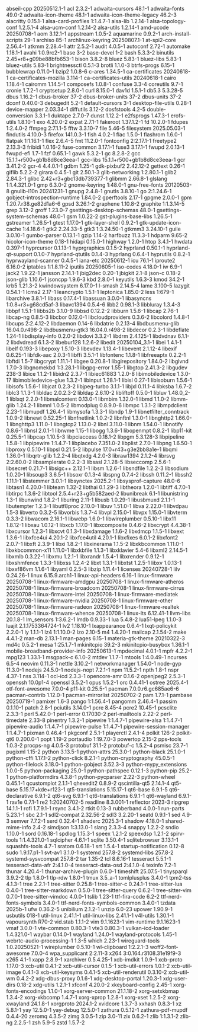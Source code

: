abseil-cpp 20250512.1-1
acl 2.3.2-1
adwaita-cursors 48.1-1
adwaita-fonts 49.0-2
adwaita-icon-theme 48.1-1
adwaita-icon-theme-legacy 46.2-3
alacritty 0.15.1-1
alsa-card-profiles 1:1.4.7-1
alsa-lib 1.2.14-1
alsa-topology-conf 1.2.5.1-4
alsa-ucm-conf 1.2.14-2
alsa-utils 1.2.14-1
amd-ucode 20250708-1
aom 3.12.1-1
appstream 1.0.5-2
aquamarine 0.9.2-1
arch-install-scripts 29-1
archiso 85-1
archlinux-keyring 20250807.1-1
at-spi2-core 2.56.4-1
atkmm 2.28.4-1
attr 2.5.2-1
audit 4.0.5-1
autoconf 2.72-1
automake 1.18.1-1
avahi 1:0.9rc2-1
base 3-2
base-devel 1-2
bash 5.3.3-2
binutils 2.45+r8+g09be88bfb653-1
bison 3.8.2-8
bluez 5.83-1
bluez-libs 5.83-1
bluez-utils 5.83-1
brightnessctl 0.5.1-3
brotli 1.1.0-3
btrfs-progs 6.15-1
bubblewrap 0.11.0-1
bzip2 1.0.8-6
c-ares 1.34.5-1
ca-certificates 20240618-1
ca-certificates-mozilla 3.114-1
ca-certificates-utils 20240618-1
cairo 1.18.4-1
cairomm 1.14.5-1
composefs 1.0.8-1
confuse 3.3-4
coreutils 9.7-1
cronie 1.7.2-1
cryptsetup 2.8.0-1
curl 8.15.0-1
dav1d 1.5.1-1
db5.3 5.3.28-5
dbus 1.16.2-1
dbus-broker 37-2
dbus-broker-units 37-2
dbus-units 37-2
dconf 0.40.0-3
debugedit 5.2-1
default-cursors 3-1
desktop-file-utils 0.28-1
device-mapper 2.03.34-1
diffutils 3.12-2
dosfstools 4.2-5
double-conversion 3.3.1-1
duktape 2.7.0-7
dunst 1.12.2-1
e2fsprogs 1.47.3-1
erofs-utils 1.8.10-1
exo 4.20.0-2
expat 2.7.1-1
fakeroot 1.37.1.2-1
fd 10.2.0-1
fdupes 1:2.4.0-2
ffmpeg 2:7.1.1-5
fftw 3.3.10-7
file 5.46-5
filesystem 2025.05.03-1
findutils 4.10.0-3
firefox 141.0.3-1
fish 4.0.2-1
flac 1.5.0-1
flashrom 1.6.0-1
flatpak 1:1.16.1-1
flex 2.6.4-5
fmt 11.2.0-1
fontconfig 2:2.17.1-1
freetype2 2.13.3-3
fribidi 1.0.16-2
fuse-common 3.17.1-1
fuse3 3.17.1-1
fwupd 2.0.13-1
fwupd-efi 1.7-1
fzf 0.65.1-1
gawk 5.3.2-1
gc 8.2.8-2
gcc 15.1.1+r500+gb1b8d8ce3eea-1
gcc-libs 15.1.1+r500+gb1b8d8ce3eea-1
gcr 3.41.2-2
gcr-4 4.4.0.1-1
gdbm 1.25-1
gdk-pixbuf2 2.42.12-2
gettext 0.26-1
giflib 5.2.2-2
girara 0.4.5-1
git 2.50.1-3
glib-networking 1:2.80.1-1
glib2 2.84.3-1
glibc 2.42+r3+gbc13db739377-1
glibmm 2.66.8-1
glslang 1:1.4.321.0-1
gmp 6.3.0-2
gnome-keyring 1:48.0-1
gnu-free-fonts 20120503-8
gnulib-l10n 20241231-1
gnupg 2.4.8-1
gnutls 3.8.10-1
go 2:1.24.6-1
gobject-introspection-runtime 1.84.0-2
gperftools 2.17-1
gpgme 2.0.0-1
gpm 1.20.7.r38.ge82d1a6-6
gpsd 3.26.1-2
graphene 1.10.8-2
graphite 1:1.3.14-5
grep 3.12-2
groff 1.23.0-7
gsettings-desktop-schemas 48.0-1
gsettings-system-schemas 48.0-1
gsm 1.0.22-2
gst-plugins-base-libs 1.26.5-1
gstreamer 1.26.5-1
gtest 1.17.0-1
gtk-layer-shell 0.9.2-1
gtk-update-icon-cache 1:4.18.6-1
gtk2 2.24.33-5
gtk3 1:3.24.50-1
gtkmm3 3.24.10-1
guile 3.0.10-1
gumbo-parser 0.13.1-1
gzip 1.14-2
harfbuzz 11.3.3-1
hdparm 9.65-2
hicolor-icon-theme 0.18-1
hidapi 0.15.0-1
highway 1.2.0-1
htop 3.4.1-1
hwdata 0.397-1
hyprcursor 0.1.13-1
hyprgraphics 0.1.5-2
hyprland 0.50.1-1
hyprland-qt-support 0.1.0-7
hyprland-qtutils 0.1.4-3
hyprlang 0.6.4-1
hyprutils 0.8.2-1
hyprwayland-scanner 0.4.5-1
iana-etc 20250612-1
icu 76.1-1
iproute2 6.16.0-2
iptables 1:1.8.11-2
iputils 20250605-1
iso-codes 4.18.0-1
iw 6.9-1
jack2 1.9.22-1
jansson 2.14.1-1
jbig2dec 0.20-1
jbigkit 2.1-8
json-c 0.18-2
json-glib 1.10.6-1
jsoncpp 1.9.6-3
kbd 2.8.0-1
keyutils 1.6.3-3
kmod 34.2-1
krb5 1.21.3-2
kwindowsystem 6.17.0-1
l-smash 2.14.5-4
lame 3.100-5
lazygit 0.54.1-1
lcms2 2.17-1
leancrypto 1.5.1-1
leptonica 1.85.0-2
less 1:679-1
libarchive 3.8.1-1
libass 0.17.4-1
libassuan 3.0.0-1
libasyncns 1:0.8+r3+g68cd5af-3
libavc1394 0.5.4-6
libb2 0.98.1-3
libbluray 1.3.4-3
libbpf 1.5.1-1
libbs2b 3.1.0-9
libbsd 0.12.2-2
libburn 1.5.6-1
libcap 2.76-1
libcap-ng 0.8.5-3
libcbor 0.12.0-1
libcloudproviders 0.3.6-2
libcolord 1.4.8-1
libcups 2:2.4.12-2
libdaemon 0.14-6
libdatrie 0.2.13-4
libdbusmenu-glib 16.04.0.r498-2
libdbusmenu-gtk3 16.04.0.r498-2
libdecor 0.2.3-1
libdeflate 1.24-1
libdisplay-info 0.2.0-2
libdovi 3.3.2-1
libdrm 2.4.125-1
libdvdnav 6.1.1-2
libdvdread 6.1.3-2
libebur128 1.2.6-2
libedit 20250104_3.1-1
libei 1.4.1-1
libelf 0.193-3
libepoxy 1.5.10-3
libevdev 1.13.4-1
libevent 2.1.12-4
libexif 0.6.25-1
libfdk-aac 2.0.3-1
libffi 3.5.1-1
libfontenc 1.1.8-1
libfreeaptx 0.2.2-1
libftdi 1.5-7
libgcrypt 1.11.1-1
libgee 0.20.8-1
libgirepository 1.84.0-2
libglvnd 1.7.0-3
libgnomekbd 1:3.28.1-1
libgpg-error 1.55-1
libgtop 2.41.3-2
libgudev 238-3
libice 1.1.2-1
libidn2 2.3.7-1
libiec61883 1.2.0-8
libimobiledevice 1.3.0-17
libimobiledevice-glue 1.3.2-1
libinput 1.28.1-1
libisl 0.27-1
libisoburn 1.5.6-1
libisofs 1.5.6-1
libjcat 0.2.3-2
libjpeg-turbo 3.1.1-1
libjxl 0.11.1-4
libksba 1.6.7-2
liblc3 1.1.3-1
libldac 2.0.2.3-2
libldap 2.6.10-2
libliftoff 0.5.0-1
libluv 1.48.0_2-1
liblxqt 2.2.0-1
libmalcontent 0.13.0-1
libmbim 1.32.0-1
libmd 1.1.0-2
libmm-glib 1.24.2-1
libmnl 1.0.5-2
libmodplug 0.8.9.0-6
libmpc 1.3.1-2
libmpdclient 2.23-1
libmupdf 1.26.4-1
libmysofa 1.3.3-1
libndp 1.9-1
libnetfilter_conntrack 1.0.9-2
libnewt 0.52.25-1
libnfnetlink 1.0.2-2
libnftnl 1.3.0-1
libnghttp2 1.66.0-1
libnghttp3 1.11.0-1
libngtcp2 1.13.0-2
libnl 3.11.0-1
libnm 1.54.0-1
libnotify 0.8.6-1
libnsl 2.0.1-1
libnvme 1.15-1
libogg 1.3.6-1
libopenmpt 0.8.2-1
libp11-kit 0.25.5-1
libpcap 1.10.5-3
libpciaccess 0.18.1-2
libpgm 5.3.128-3
libpipeline 1.5.8-1
libpipewire 1:1.4.7-1
libplacebo 7.351.0-2
libplist 2.7.0-1
libpng 1.6.50-1
libproxy 0.5.10-1
libpsl 0.21.5-2
libpulse 17.0+r43+g3e2bb8a1e-1
libqmi 1.36.0-1
libqrtr-glib 1.2.2-4
libqtxdg 4.2.0-3
libraw1394 2.1.2-4
librsvg 2:2.60.0-2
libsamplerate 0.2.2-3
libsasl 2.1.28-5
libseccomp 2.5.6-1
libsecret 0.21.7-1
libsigc++ 2.12.1-1
libsm 1.2.6-1
libsndfile 1.2.2-3
libsodium 1.0.20-1
libsoup3 3.6.5-1
libsoxr 0.1.3-4
libspng 0.7.4-2
libssh 0.11.2-1
libssh2 1.11.1-1
libstemmer 3.0.1-1
libsynctex 2025.2-1
libsysprof-capture 48.0-6
libtasn1 4.20.0-1
libteam 1.32-2
libthai 0.1.29-3
libtheora 1.2.0-1
libtiff 4.7.0-1
libtirpc 1.3.6-2
libtool 2.5.4+r23+g5b582aed-2
libunibreak 6.1-1
libunistring 1.3-1
libunwind 1.8.2-1
liburing 2.11-1
libusb 1.0.29-1
libusbmuxd 2.1.1-1
libutempter 1.2.3-1
libutf8proc 2.10.0-1
libuv 1.51.0-1
libva 2.22.0-1
libvdpau 1.5-3
libverto 0.3.2-5
libvorbis 1.3.7-4
libvpl 2.15.0-1
libvpx 1.15.0-1
libvterm 0.3.3-2
libwacom 2.16.1-1
libwebp 1.6.0-1
libwireplumber 0.5.10-1
libx11 1.8.12-1
libxau 1.0.12-1
libxcb 1.17.0-1
libxcomposite 0.4.6-2
libxcrypt 4.4.38-1
libxcursor 1.2.3-1
libxcvt 0.1.3-1
libxdamage 1.1.6-2
libxdmcp 1.1.5-1
libxext 1.3.6-1
libxfce4ui 4.20.1-2
libxfce4util 4.20.1-1
libxfixes 6.0.1-2
libxfont2 2.0.7-1
libxft 2.3.9-1
libxi 1.8.2-1
libxinerama 1.1.5-2
libxkbcommon 1.11.0-1
libxkbcommon-x11 1.11.0-1
libxkbfile 1.1.3-1
libxklavier 5.4-6
libxml2 2.14.5-1
libxmlb 0.3.22-1
libxmu 1.2.1-1
libxrandr 1.5.4-1
libxrender 0.9.12-1
libxshmfence 1.3.3-1
libxss 1.2.4-2
libxt 1.3.1-1
libxtst 1.2.5-1
libxv 1.0.13-1
libxxf86vm 1.1.6-1
libyaml 0.2.5-3
libzip 1.11.4-1
licenses 20240728-1
lilv 0.24.26-1
linux 6.15.9.arch1-1
linux-api-headers 6.16-1
linux-firmware 20250708-1
linux-firmware-amdgpu 20250708-1
linux-firmware-atheros 20250708-1
linux-firmware-broadcom 20250708-1
linux-firmware-cirrus 20250708-1
linux-firmware-intel 20250708-1
linux-firmware-mediatek 20250708-1
linux-firmware-nvidia 20250708-1
linux-firmware-other 20250708-1
linux-firmware-radeon 20250708-1
linux-firmware-realtek 20250708-1
linux-firmware-whence 20250708-1
linux-lts 6.12.41-1
llvm-libs 20.1.8-1
lm_sensors 1:3.6.2-1
lmdb 0.9.33-1
lua 5.4.8-2
lua51-lpeg 1.1.0-3
luajit 2.1.1753364724-1
lv2 1.18.10-1
lxappearance 0.6.4-1
lxqt-policykit 2.2.0-1
ly 1.1.1-1
lz4 1:1.10.0-2
lzo 2.10-5
m4 1.4.20-1
mailcap 2.1.54-2
make 4.4.1-2
man-db 2.13.1-1
man-pages 6.15-1
materia-gtk-theme 20210322-3
md4c 0.5.2-1
mesa 1:25.1.7-1
mkinitcpio 39.2-3
mkinitcpio-busybox 1.36.1-1
mobile-broadband-provider-info 20250613-1
mpdecimal 4.0.1-1
mpfr 4.2.2-1
mpg123 1.33.1-1
msgpack-c 6.1.0-2
mtdev 1.1.7-1
mtools 1:4.0.49-1
ncurses 6.5-4
neovim 0.11.3-1
nettle 3.10.2-1
networkmanager 1.54.0-1
node-gyp 11.3.0-1
nodejs 24.5.0-1
nodejs-nopt 7.2.1-1
npm 11.5.2-1
npth 1.8-1
nspr 4.37-1
nss 3.114-1
ocl-icd 2.3.3-1
opencore-amr 0.1.6-2
openjpeg2 2.5.3-1
openssh 10.0p1-4
openssl 3.5.2-1
opus 1.5.2-1
orc 0.4.41-1
ostree 2025.4-1
otf-font-awesome 7.0.0-4
p11-kit 0.25.5-1
pacman 7.0.0.r6.gc685ae6-6
pacman-contrib 1.12.0-1
pacman-mirrorlist 20250702-2
pam 1.7.1-1
pambase 20250719-1
pamixer 1.6-3
pango 1:1.56.4-1
pangomm 2.46.4-1
passim 0.1.10-1
patch 2.8-1
pciutils 3.14.0-1
pcre 8.45-4
pcre2 10.45-1
pcsclite 2.3.3-1
perl 5.42.0-1
perl-error 0.17030-2
perl-mailtools 2.22-2
perl-timedate 2.33-8
pinentry 1.3.2-1
pipewire 1:1.4.7-1
pipewire-alsa 1:1.4.7-1
pipewire-audio 1:1.4.7-1
pipewire-pulse 1:1.4.7-1
pipewire-session-manager 1:1.4.7-1
pixman 0.46.4-1
pkgconf 2.5.1-1
playerctl 2.4.1-4
polkit 126-2
polkit-qt6 0.200.0-1
popt 1.19-2
portaudio 1:19.7.0-3
powertop 2.15-2
pps-tools 1.0.3-2
procps-ng 4.0.5-3
protobuf 31.1-2
protobuf-c 1.5.2-4
psmisc 23.7-1
pugixml 1.15-2
python 3.13.5-1
python-attrs 25.3.0-1
python-black 25.1.0-1
python-cffi 1.17.1-2
python-click 8.2.1-1
python-cryptography 45.0.5-1
python-filelock 3.18.0-1
python-gobject 3.52.3-3
python-mypy_extensions 1.0.0-5
python-packaging 25.0-1
python-pathspec 0.12.1-3
python-pip 25.2-1
python-platformdirs 4.3.8-1
python-pycparser 2.22-3
python-wheel 0.45.1-1
qcustomplot 2.1.1-1
qhexedit2 0.8.9-2
qscintilla-qt5 2.14.1-4
qt5-base 5.15.17+kde+r123-1
qt5-translations 5.15.17-1
qt6-base 6.9.1-5
qt6-declarative 6.9.1-2
qt6-svg 6.9.1-1
qt6-translations 6.9.1-1
qt6-wayland 6.9.1-1
rav1e 0.7.1-1
re2 1:20240702-5
readline 8.3.001-1
reflector 2023-3
ripgrep 14.1.1-1
rofi 1.7.9.1-1
rsync 3.4.1-2
rtkit 0.13-3
rubberband 4.0.0-1
run-parts 5.23.1-1
sbc 2.1-1
sdl2-compat 2.32.56-2
sdl3 3.2.20-1
seatd 0.9.1-1
sed 4.9-3
semver 7.7.2-1
serd 0.32.4-1
shaderc 2025.3-1
shadow 4.18.0-1
shared-mime-info 2.4-2
simdjson 1:3.13.0-1
slang 2.3.3-4
snappy 1.2.2-2
sndio 1.10.0-1
sord 0.16.18-1
spdlog 1.15.3-1
speex 1.2.1-2
speexdsp 1.2.1-2
spirv-tools 1:1.4.321.0-1
sqlcipher 4.6.1-1
sqlite 3.50.4-1
sqlitebrowser 3.13.1-1
squashfs-tools 4.7-1
sratom 0.6.18-1
srt 1.5.4-1
startup-notification 0.12-8
sudo 1.9.17.p1-1
svt-av1 3.1.0-1
systemd 257.8-2
systemd-libs 257.8-2
systemd-sysvcompat 257.8-2
tar 1.35-2
tcl 8.6.16-1
tesseract 5.5.1-1
tesseract-data-afr 2:4.1.0-4
tesseract-data-osd 2:4.1.0-4
texinfo 7.2-1
thunar 4.20.4-1
thunar-archive-plugin 0.6.0-1
timeshift 25.07.5-1
tinysparql 3.9.2-2
tlp 1.8.0-1
tlp-rdw 1.8.0-1
tmux 3.5_a-1
tomlplusplus 3.4.0-1
tpm2-tss 4.1.3-1
tree 2.2.1-1
tree-sitter 0.25.8-1
tree-sitter-c 0.24.1-1
tree-sitter-lua 0.4.0-1
tree-sitter-markdown 0.5.0-1
tree-sitter-query 0.6.2-1
tree-sitter-vim 0.7.0-1
tree-sitter-vimdoc 4.0.0-1
tslib 1.23-1
ttf-fira-code 6.2-2
ttf-nerd-fonts-symbols 3.4.0-1
ttf-nerd-fonts-symbols-common 3.4.0-1
tzdata 2025b-1
ufw 0.36.2-5
unibilium 2.1.2-1
unzip 6.0-23
upower 1.90.9-1
usbutils 018-1
util-linux 2.41.1-1
util-linux-libs 2.41.1-1
v4l-utils 1.30.1-1
vapoursynth R70-2
vid.stab 1.1.1-2
vim 9.1.1623-1
vim-runtime 9.1.1623-1
vmaf 3.0.0-1
vte-common 0.80.3-1
vte3 0.80.3-1
vulkan-icd-loader 1.4.321.0-1
waybar 0.14.0-1
wayland 1.24.0-1
wayland-protocols 1.45-1
webrtc-audio-processing-1 1.3-5
which 2.23-1
wireguard-tools 1.0.20250521-1
wireplumber 0.5.10-1
wl-clipboard 1:2.2.1-3
woff2-font-awesome 7.0.0-4
wpa_supplicant 2:2.11-3
x264 3:0.164.r3108.31e19f9-3
x265 4.1-1
xapp 2.8.9-1
xarchiver 0.5.4.25-1
xcb-imdkit 1.0.9-1
xcb-proto 1.17.0-3
xcb-util 0.4.1-2
xcb-util-cursor 0.1.5-1
xcb-util-errors 1.0.1-2
xcb-util-image 0.4.1-3
xcb-util-keysyms 0.4.1-5
xcb-util-renderutil 0.3.10-2
xcb-util-wm 0.4.2-2
xdg-dbus-proxy 0.1.6-1
xdg-desktop-portal 1.20.3-1
xdg-user-dirs 0.18-2
xdg-utils 1.2.1-1
xfconf 4.20.0-2
xkeyboard-config 2.45-1
xorg-fonts-encodings 1.1.0-1
xorg-server-common 21.1.18-2
xorg-setxkbmap 1.3.4-2
xorg-xkbcomp 1.4.7-1
xorg-xprop 1.2.8-1
xorg-xset 1.2.5-2
xorg-xwayland 24.1.8-1
xorgproto 2024.1-2
xvidcore 1.3.7-3
xxhash 0.8.3-1
xz 5.8.1-1
yay 12.5.0-1
yay-debug 12.5.0-1
zathura 0.5.12-1
zathura-pdf-mupdf 0.4.4-20
zeromq 4.3.5-2
zimg 3.0.5-1
zip 3.0-11
zix 0.6.2-1
zlib 1:1.3.1-2
zlib-ng 2.2.5-1
zsh 5.9-5
zstd 1.5.7-2
